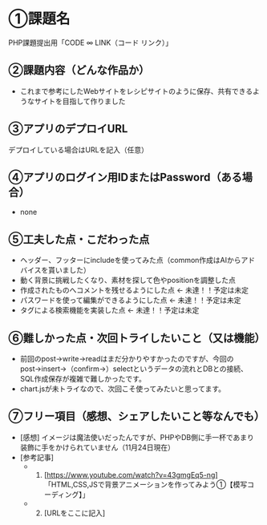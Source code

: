 # ①課題名
PHP課題提出用「CODE ∞ LINK（コード リンク）」

## ②課題内容（どんな作品か）
- これまで参考にしたWebサイトをレシピサイトのように保存、共有できるようなサイトを目指して作りました

## ③アプリのデプロイURL
デプロイしている場合はURLを記入（任意）

## ④アプリのログイン用IDまたはPassword（ある場合）
- none

## ⑤工夫した点・こだわった点
- ヘッダー、フッターにincludeを使ってみた点（common作成はAIからアドバイスを貰いました）
- 動く背景に挑戦したくなり、素材を探して色やpositionを調整した点
- 作成されたものへコメントを残せるようにした点 ← 未達！！予定は未定
- パスワードを使って編集ができるようにした点 ← 未達！！予定は未定
- タグによる検索機能を実装した点 ← 未達！！予定は未定

## ⑥難しかった点・次回トライしたいこと（又は機能）
- 前回のpost→write→readはまだ分かりやすかったのですが、今回のpost→insert→（confirm→）selectというデータの流れとDBとの接続、SQL作成保存が複雑で難しかったです。
- chart.jsが未トライなので、次回こそ使ってみたいと思ってます。

## ⑦フリー項目（感想、シェアしたいこと等なんでも）
- [感想] イメージは魔法使いだったんですが、PHPやDB側に手一杯であまり装飾に手をかけられていません（11月24日現在）
- [参考記事]
  - 1. [https://www.youtube.com/watch?v=43gmgEq5-ng] 「HTML,CSS,JSで背景アニメーションを作ってみよう①【模写コーディング】」
  - 2. [URLをここに記入]